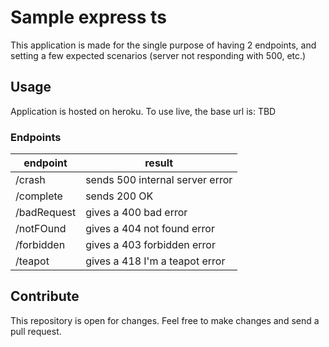 # Sample express ts

This application is made for the single purpose of having 2 endpoints, and
setting a few expected scenarios (server not responding with 500, etc.)

## Usage

Application is hosted on heroku. To use live, the base url is: TBD

### Endpoints

| endpoint    | result                          |
| ----------- | ------------------------------- |
| /crash      | sends 500 internal server error |
| /complete   | sends 200 OK                    |
| /badRequest | gives a 400 bad error           |
| /notFOund   | gives a 404 not found error     |
| /forbidden  | gives a 403 forbidden error     |
| /teapot     | gives a 418 I'm a teapot error  |

## Contribute

This repository is open for changes. Feel free to make changes and send a
pull request.

